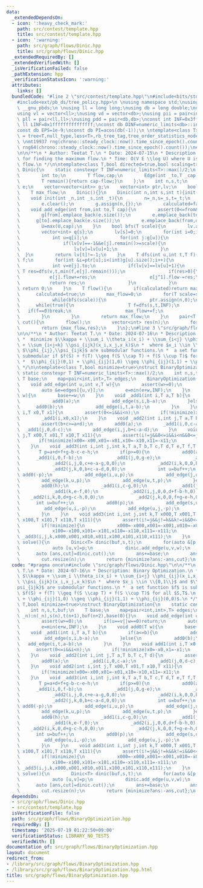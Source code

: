 ```yaml
---
data:
  _extendedDependsOn:
  - icon: ':heavy_check_mark:'
    path: src/contest/template.hpp
    title: src/contest/template.hpp
  - icon: ':warning:'
    path: src/graph/flows/Dinic.hpp
    title: src/graph/flows/Dinic.hpp
  _extendedRequiredBy: []
  _extendedVerifiedWith: []
  _isVerificationFailed: false
  _pathExtension: hpp
  _verificationStatusIcon: ':warning:'
  attributes:
    links: []
  bundledCode: "#line 2 \"src/contest/template.hpp\"\n#include<bits/stdc++.h>\n#include<ext/pb_ds/assoc_container.hpp>\n\
    #include<ext/pb_ds/tree_policy.hpp>\n \nusing namespace std;\nusing namespace\
    \ __gnu_pbds;\n \nusing ll = long long;\nusing db = long double;\nusing vi = vector<int>;\n\
    using vl = vector<ll>;\nusing vd = vector<db>;\nusing pii = pair<int,int>;\nusing\
    \ pll = pair<ll,ll>;\nusing pdd = pair<db,db>;\nconst int INF=0x3fffffff;\nconst\
    \ ll LINF=0x1fffffffffffffff;\nconst db DINF=numeric_limits<db>::infinity();\n\
    const db EPS=1e-9;\nconst db PI=acos(db(-1));\n \ntemplate<class T>\nusing ordered_set\
    \ = tree<T,null_type,less<T>,rb_tree_tag,tree_order_statistics_node_update>;\n\
    \ \nmt19937 rng(chrono::steady_clock::now().time_since_epoch().count());\nmt19937_64\
    \ rng64(chrono::steady_clock::now().time_since_epoch().count());\n#line 3 \"src/graph/flows/Dinic.hpp\"\
    \n\n/**\n * Author: Teetat T.\n * Date: 2024-07-15\n * Description: Dinic's Algorithm\
    \ for finding the maximum flow.\n * Time: O(V E \\log U) where U is the maximum\
    \ flow.\n */\n\ntemplate<class T,bool directed=true,bool scaling=true>\nstruct\
    \ Dinic{\n    static constexpr T INF=numeric_limits<T>::max()/2;\n    struct Edge{\n\
    \        int to;\n        T flow,cap;\n        Edge(int _to,T _cap):to(_to),flow(0),cap(_cap){}\n\
    \        T remain(){return cap-flow;}\n    };\n    int n,s,t;\n    T U;\n    vector<Edge>\
    \ e;\n    vector<vector<int>> g;\n    vector<int> ptr,lv;\n    bool calculated;\n\
    \    T max_flow;\n    Dinic(){}\n    Dinic(int n,int s,int t){init(n,s,t);}\n\
    \    void init(int _n,int _s,int _t){\n        n=_n,s=_s,t=_t;\n        U=0;\n\
    \        e.clear();\n        g.assign(n,{});\n        calculated=false;\n    }\n\
    \    void add_edge(int from,int to,T cap){\n        assert(0<=from&&from<n&&0<=to&&to<n);\n\
    \        g[from].emplace_back(e.size());\n        e.emplace_back(to,cap);\n  \
    \      g[to].emplace_back(e.size());\n        e.emplace_back(from,directed?0:cap);\n\
    \        U=max(U,cap);\n    }\n    bool bfs(T scale){\n        lv.assign(n,-1);\n\
    \        vector<int> q{s};\n        lv[s]=0;\n        for(int i=0;i<(int)q.size();i++){\n\
    \            int u=q[i];\n            for(int j:g[u]){\n                int v=e[j].to;\n\
    \                if(lv[v]==-1&&e[j].remain()>=scale){\n                    q.emplace_back(v);\n\
    \                    lv[v]=lv[u]+1;\n                }\n            }\n      \
    \  }\n        return lv[t]!=-1;\n    }\n    T dfs(int u,int t,T f){\n        if(u==t||f==0)return\
    \ f;\n        for(int &i=ptr[u];i<(int)g[u].size();i++){\n            int j=g[u][i];\n\
    \            int v=e[j].to;\n            if(lv[v]==lv[u]+1){\n               \
    \ T res=dfs(v,t,min(f,e[j].remain()));\n                if(res>0){\n         \
    \           e[j].flow+=res;\n                    e[j^1].flow-=res;\n         \
    \           return res;\n                }\n            }\n        }\n       \
    \ return 0;\n    }\n    T flow(){\n        if(calculated)return max_flow;\n  \
    \      calculated=true;\n        max_flow=0;\n        for(T scale=scaling?1LL<<(63-__builtin_clzll(U)):1LL;scale>0;scale>>=1){\n\
    \            while(bfs(scale)){\n                ptr.assign(n,0);\n          \
    \      while(true){\n                    T f=dfs(s,t,INF);\n                 \
    \   if(f==0)break;\n                    max_flow+=f;\n                }\n    \
    \        }\n        }\n        return max_flow;\n    }\n    pair<T,vector<int>>\
    \ cut(){\n        flow();\n        vector<int> res(n);\n        for(int i=0;i<n;i++)res[i]=(lv[i]==-1);\n\
    \        return {max_flow,res};\n    }\n};\n#line 3 \"src/graph/flows/BinaryOptimization.hpp\"\
    \n\n/**\n * Author: Teetat T.\n * Date: 2024-07-16\n * Description: Binary Optimization.\n\
    \ *  minimize $\\kappa + \\sum_i \\theta_i(x_i) + \\sum_{i<j} \\phi_{ij}(x_i,x_j)\
    \ + \\sum_{i<j<k} \\psi_{ijk}(x_i,x_j,x_k)$\n *  where $x_i \\in \\{0,1\\}$ and\
    \ $\\phi_{ij},\\psi_{ijk}$ are submodular functions.\n *  a set function $f$ is\
    \ submodular if $f(S) + f(T) \\geq f(S \\cap T) + f(S \\cup T)$ for all $S,T$.\n\
    \ *  $\\phi_{ij}(0,1) + \\phi_{ij}(1,0) \\geq \\phi_{ij}(1,1) + \\phi_{ij}(0,0)$.\n\
    \ */\n\ntemplate<class T,bool minimize=true>\nstruct BinaryOptimization{\n   \
    \ static constexpr T INF=numeric_limits<T>::max()/2;\n    int n,s,t,buf;\n   \
    \ T base;\n    map<pair<int,int>,T> edges;\n    BinaryOptimization(int _n):n(_n),s(n),t(n+1),buf(n+2),base(0){}\n\
    \    void add_edge(int u,int v,T w){\n        assert(w>=0);\n        if(u==v||w==0)return;\n\
    \        auto &e=edges[{u,v}];\n        e=min(e+w,INF);\n    }\n    void add0(T\
    \ w){\n        base+=w;\n    }\n    void _add1(int i,T a,T b){\n        if(a<=b){\n\
    \            add0(a);\n            add_edge(s,i,b-a);\n        }else{\n      \
    \      add0(b);\n            add_edge(i,t,a-b);\n        }\n    }\n    void add1(int\
    \ i,T x0,T x1){\n        assert(0<=i&&i<n);\n        if(!minimize)x0=-x0,x1=-x1;\n\
    \        _add1(i,x0,x1);\n    }\n    void _add2(int i,int j,T a,T b,T c,T d){\n\
    \        assert(b+c>=a+d);\n        add0(a);\n        _add1(i,0,c-a);\n      \
    \  _add1(j,0,d-c);\n        add_edge(i,j,b+c-a-d);\n    }\n    void add2(int i,int\
    \ j,T x00,T x01,T x10,T x11){\n        assert(i!=j&&0<=i&&i<n&&0<=j&&j<n);\n \
    \       if(!minimize)x00=-x00,x01=-x01,x10=-x10,x11=-x11;\n        _add2(i,j,x00,x01,x10,x11);\n\
    \    }\n    void _add3(int i,int j,int k,T a,T b,T c,T d,T e,T f,T g,T h){\n \
    \       T p=a+d+f+g-b-c-e-h;\n        if(p>=0){\n            add0(a);\n      \
    \      _add1(i,0,f-b);\n            _add1(j,0,g-e);\n            _add1(k,0,d-c);\n\
    \            _add2(i,j,0,c+e-a-g,0,0);\n            _add2(i,k,0,0,b+e-a-f,0);\n\
    \            _add2(j,k,0,b+c-a-d,0,0);\n            int u=buf++;\n           \
    \ add0(-p);\n            add_edge(i,u,p);\n            add_edge(j,u,p);\n    \
    \        add_edge(k,u,p);\n            add_edge(u,t,p);\n        }else{\n    \
    \        add0(h);\n            _add1(i,c-g,0);\n            _add1(j,b-d,0);\n\
    \            _add1(k,e-f,0);\n            _add2(i,j,0,0,d+f-b-h,0);\n        \
    \    _add2(i,k,0,d+g-c-h,0,0);\n            _add2(j,k,0,0,f+g-e-h,0);\n      \
    \      int u=buf++;\n            add0(p);\n            add_edge(s,u,-p);\n   \
    \         add_edge(u,i,-p);\n            add_edge(u,j,-p);\n            add_edge(u,k,-p);\n\
    \        }\n    }\n    void add3(int i,int j,int k,T x000,T x001,T x010,T x011,T\
    \ x100,T x101,T x110,T x111){\n        assert(i!=j&&j!=k&&k!=i&&0<=i&&i<n&&0<=j&&j<n&&0<=k&&k<n);\n\
    \        if(!minimize){\n            x000=-x000,x001=-x001,x010=-x010,x011=-x011;\n\
    \            x100=-x100,x101=-x101,x110=-x110,x111=-x111;\n        }\n       \
    \ _add3(i,j,k,x000,x001,x010,x011,x100,x101,x110,x111);\n    }\n    pair<T,vector<int>>\
    \ solve(){\n        Dinic<T> dinic(buf,s,t);\n        for(auto &[p,w]:edges){\n\
    \            auto [u,v]=p;\n            dinic.add_edge(u,v,w);\n        }\n  \
    \      auto [ans,cut]=dinic.cut();\n        ans+=base;\n        ans=min(ans,INF);\n\
    \        cut.resize(n);\n        return {minimize?ans:-ans,cut};\n    }\n};\n"
  code: "#pragma once\n#include \"src/graph/flows/Dinic.hpp\"\n\n/**\n * Author: Teetat\
    \ T.\n * Date: 2024-07-16\n * Description: Binary Optimization.\n *  minimize\
    \ $\\kappa + \\sum_i \\theta_i(x_i) + \\sum_{i<j} \\phi_{ij}(x_i,x_j) + \\sum_{i<j<k}\
    \ \\psi_{ijk}(x_i,x_j,x_k)$\n *  where $x_i \\in \\{0,1\\}$ and $\\phi_{ij},\\\
    psi_{ijk}$ are submodular functions.\n *  a set function $f$ is submodular if\
    \ $f(S) + f(T) \\geq f(S \\cap T) + f(S \\cup T)$ for all $S,T$.\n *  $\\phi_{ij}(0,1)\
    \ + \\phi_{ij}(1,0) \\geq \\phi_{ij}(1,1) + \\phi_{ij}(0,0)$.\n */\n\ntemplate<class\
    \ T,bool minimize=true>\nstruct BinaryOptimization{\n    static constexpr T INF=numeric_limits<T>::max()/2;\n\
    \    int n,s,t,buf;\n    T base;\n    map<pair<int,int>,T> edges;\n    BinaryOptimization(int\
    \ _n):n(_n),s(n),t(n+1),buf(n+2),base(0){}\n    void add_edge(int u,int v,T w){\n\
    \        assert(w>=0);\n        if(u==v||w==0)return;\n        auto &e=edges[{u,v}];\n\
    \        e=min(e+w,INF);\n    }\n    void add0(T w){\n        base+=w;\n    }\n\
    \    void _add1(int i,T a,T b){\n        if(a<=b){\n            add0(a);\n   \
    \         add_edge(s,i,b-a);\n        }else{\n            add0(b);\n         \
    \   add_edge(i,t,a-b);\n        }\n    }\n    void add1(int i,T x0,T x1){\n  \
    \      assert(0<=i&&i<n);\n        if(!minimize)x0=-x0,x1=-x1;\n        _add1(i,x0,x1);\n\
    \    }\n    void _add2(int i,int j,T a,T b,T c,T d){\n        assert(b+c>=a+d);\n\
    \        add0(a);\n        _add1(i,0,c-a);\n        _add1(j,0,d-c);\n        add_edge(i,j,b+c-a-d);\n\
    \    }\n    void add2(int i,int j,T x00,T x01,T x10,T x11){\n        assert(i!=j&&0<=i&&i<n&&0<=j&&j<n);\n\
    \        if(!minimize)x00=-x00,x01=-x01,x10=-x10,x11=-x11;\n        _add2(i,j,x00,x01,x10,x11);\n\
    \    }\n    void _add3(int i,int j,int k,T a,T b,T c,T d,T e,T f,T g,T h){\n \
    \       T p=a+d+f+g-b-c-e-h;\n        if(p>=0){\n            add0(a);\n      \
    \      _add1(i,0,f-b);\n            _add1(j,0,g-e);\n            _add1(k,0,d-c);\n\
    \            _add2(i,j,0,c+e-a-g,0,0);\n            _add2(i,k,0,0,b+e-a-f,0);\n\
    \            _add2(j,k,0,b+c-a-d,0,0);\n            int u=buf++;\n           \
    \ add0(-p);\n            add_edge(i,u,p);\n            add_edge(j,u,p);\n    \
    \        add_edge(k,u,p);\n            add_edge(u,t,p);\n        }else{\n    \
    \        add0(h);\n            _add1(i,c-g,0);\n            _add1(j,b-d,0);\n\
    \            _add1(k,e-f,0);\n            _add2(i,j,0,0,d+f-b-h,0);\n        \
    \    _add2(i,k,0,d+g-c-h,0,0);\n            _add2(j,k,0,0,f+g-e-h,0);\n      \
    \      int u=buf++;\n            add0(p);\n            add_edge(s,u,-p);\n   \
    \         add_edge(u,i,-p);\n            add_edge(u,j,-p);\n            add_edge(u,k,-p);\n\
    \        }\n    }\n    void add3(int i,int j,int k,T x000,T x001,T x010,T x011,T\
    \ x100,T x101,T x110,T x111){\n        assert(i!=j&&j!=k&&k!=i&&0<=i&&i<n&&0<=j&&j<n&&0<=k&&k<n);\n\
    \        if(!minimize){\n            x000=-x000,x001=-x001,x010=-x010,x011=-x011;\n\
    \            x100=-x100,x101=-x101,x110=-x110,x111=-x111;\n        }\n       \
    \ _add3(i,j,k,x000,x001,x010,x011,x100,x101,x110,x111);\n    }\n    pair<T,vector<int>>\
    \ solve(){\n        Dinic<T> dinic(buf,s,t);\n        for(auto &[p,w]:edges){\n\
    \            auto [u,v]=p;\n            dinic.add_edge(u,v,w);\n        }\n  \
    \      auto [ans,cut]=dinic.cut();\n        ans+=base;\n        ans=min(ans,INF);\n\
    \        cut.resize(n);\n        return {minimize?ans:-ans,cut};\n    }\n};"
  dependsOn:
  - src/graph/flows/Dinic.hpp
  - src/contest/template.hpp
  isVerificationFile: false
  path: src/graph/flows/BinaryOptimization.hpp
  requiredBy: []
  timestamp: '2025-07-19 01:22:50+09:00'
  verificationStatus: LIBRARY_NO_TESTS
  verifiedWith: []
documentation_of: src/graph/flows/BinaryOptimization.hpp
layout: document
redirect_from:
- /library/src/graph/flows/BinaryOptimization.hpp
- /library/src/graph/flows/BinaryOptimization.hpp.html
title: src/graph/flows/BinaryOptimization.hpp
---
```

